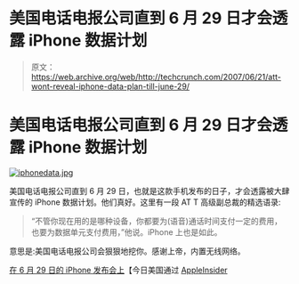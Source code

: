 # 美国电话电报公司直到 6 月 29 日才会透露 iPhone 数据计划

> 原文：<https://web.archive.org/web/http://techcrunch.com/2007/06/21/att-wont-reveal-iphone-data-plan-till-june-29/>

# 美国电话电报公司直到 6 月 29 日才会透露 iPhone 数据计划

[![iphonedata.jpg](img/e6cb4c96f30576aba7a298f7bc4da7ea.png)](https://web.archive.org/web/20210120081032/http://old.crunchgear.com/wp-content/uploads/iphonedata.jpg "iphonedata.jpg")

美国电话电报公司直到 6 月 29 日，也就是这款手机发布的日子，才会透露被大肆宣传的 iPhone 数据计划。他们真好。这里有一段 AT T 高级副总裁的精选语录:

> “不管你现在用的是哪种设备，你都要为(语音)通话时间支付一定的费用，也要为数据单元支付费用，”他说。iPhone 上也是如此。

意思是:美国电话电报公司会狠狠地挖你。感谢上帝，内置无线网络。

[在 6 月 29 日的 iPhone 发布会上](https://web.archive.org/web/20210120081032/http://www.usatoday.com/tech/wireless/phones/2007-06-21-att-iphone-launch_N.htm?csp=34)【今日美国通过 [AppleInsider](https://web.archive.org/web/20210120081032/http://www.appleinsider.com/articles/07/06/21/att_exec_iphone_data_plans_to_be_announced_june_29th.html)